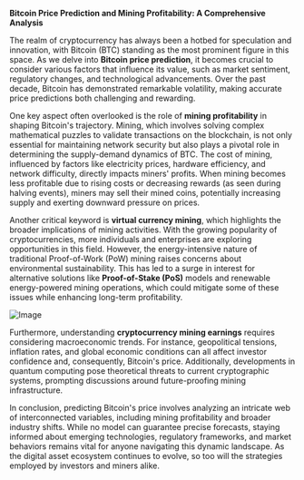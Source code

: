 **Bitcoin Price Prediction and Mining Profitability: A Comprehensive Analysis**

The realm of cryptocurrency has always been a hotbed for speculation and innovation, with Bitcoin (BTC) standing as the most prominent figure in this space. As we delve into **Bitcoin price prediction**, it becomes crucial to consider various factors that influence its value, such as market sentiment, regulatory changes, and technological advancements. Over the past decade, Bitcoin has demonstrated remarkable volatility, making accurate price predictions both challenging and rewarding.

One key aspect often overlooked is the role of **mining profitability** in shaping Bitcoin's trajectory. Mining, which involves solving complex mathematical puzzles to validate transactions on the blockchain, is not only essential for maintaining network security but also plays a pivotal role in determining the supply-demand dynamics of BTC. The cost of mining, influenced by factors like electricity prices, hardware efficiency, and network difficulty, directly impacts miners' profits. When mining becomes less profitable due to rising costs or decreasing rewards (as seen during halving events), miners may sell their mined coins, potentially increasing supply and exerting downward pressure on prices.

Another critical keyword is **virtual currency mining**, which highlights the broader implications of mining activities. With the growing popularity of cryptocurrencies, more individuals and enterprises are exploring opportunities in this field. However, the energy-intensive nature of traditional Proof-of-Work (PoW) mining raises concerns about environmental sustainability. This has led to a surge in interest for alternative solutions like **Proof-of-Stake (PoS)** models and renewable energy-powered mining operations, which could mitigate some of these issues while enhancing long-term profitability.

![Image](https://github.com/user-attachments/assets/b8266eee-691e-4ee1-99ef-bfa10d234fd4)

Furthermore, understanding **cryptocurrency mining earnings** requires considering macroeconomic trends. For instance, geopolitical tensions, inflation rates, and global economic conditions can all affect investor confidence and, consequently, Bitcoin's price. Additionally, developments in quantum computing pose theoretical threats to current cryptographic systems, prompting discussions around future-proofing mining infrastructure.

In conclusion, predicting Bitcoin's price involves analyzing an intricate web of interconnected variables, including mining profitability and broader industry shifts. While no model can guarantee precise forecasts, staying informed about emerging technologies, regulatory frameworks, and market behaviors remains vital for anyone navigating this dynamic landscape. As the digital asset ecosystem continues to evolve, so too will the strategies employed by investors and miners alike.